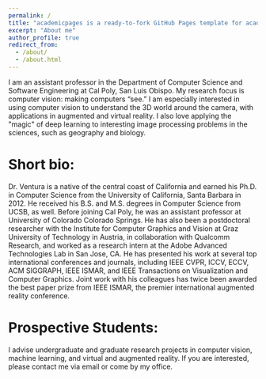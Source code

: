 ```yaml
---
permalink: /
title: "academicpages is a ready-to-fork GitHub Pages template for academic personal websites"
excerpt: "About me"
author_profile: true
redirect_from: 
  - /about/
  - /about.html
---
```


I am an assistant professor in the Department of Computer Science and Software Engineering at Cal Poly, San Luis Obispo. My research focus is computer vision: making computers “see.” I am especially interested in using computer vision to understand the 3D world around the camera, with applications in augmented and virtual reality. I also love applying the "magic" of deep learning to interesting image processing problems in the sciences, such as geography and biology.

Short bio:
===

Dr. Ventura is a native of the central coast of California and earned his Ph.D. in Computer Science from the University of California, Santa Barbara in 2012. He received his B.S. and M.S. degrees in Computer Science from UCSB, as well. Before joining Cal Poly, he was an assistant professor at University of Colorado Colorado Springs. He has also been a postdoctoral researcher with the Institute for Computer Graphics and Vision at Graz University of Technology in Austria, in collaboration with Qualcomm Research, and worked as a research intern at the Adobe Advanced Technologies Lab in San Jose, CA. He has presented his work at several top international conferences and journals, including IEEE CVPR, ICCV, ECCV, ACM SIGGRAPH, IEEE ISMAR, and IEEE Transactions on Visualization and Computer Graphics. Joint work with his colleagues has twice been awarded the best paper prize from IEEE ISMAR, the premier international augmented reality conference.

Prospective Students:
===

I advise undergraduate and graduate research projects in computer vision, machine learning, and virtual and augmented reality. If you are interested, please contact me via email or come by my office.

